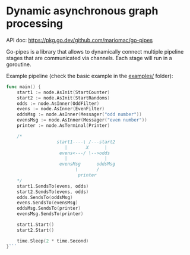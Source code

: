 # Dynamic asynchronous graph processing

API doc: https://pkg.go.dev/github.com/mariomac/go-pipes

Go-pipes is a library that allows to dynamically connect multiple pipeline
stages that are communicated via channels. Each stage will run in a goroutine.

Example pipeline (check the basic example in the [examples/](./examples) folder):

```go
func main() {
	start1 := node.AsInit(StartCounter)
	start2 := node.AsInit(StartRandoms)
	odds := node.AsInner(OddFilter)
	evens := node.AsInner(EvenFilter)
	oddsMsg := node.AsInner(Messager("odd number"))
	evensMsg := node.AsInner(Messager("even number"))
	printer := node.AsTerminal(Printer)

	/*
			       start1----\ /---start2
			          |       X      |
			        evens<---/ \-->odds
			          |              |
			        evensMsg      oddsMsg
			              \       /
			               printer
	*/
	start1.SendsTo(evens, odds)
	start2.SendsTo(evens, odds)
	odds.SendsTo(oddsMsg)
	evens.SendsTo(evensMsg)
	oddsMsg.SendsTo(printer)
	evensMsg.SendsTo(printer)

	start1.Start()
	start2.Start()

	time.Sleep(2 * time.Second)
}```

